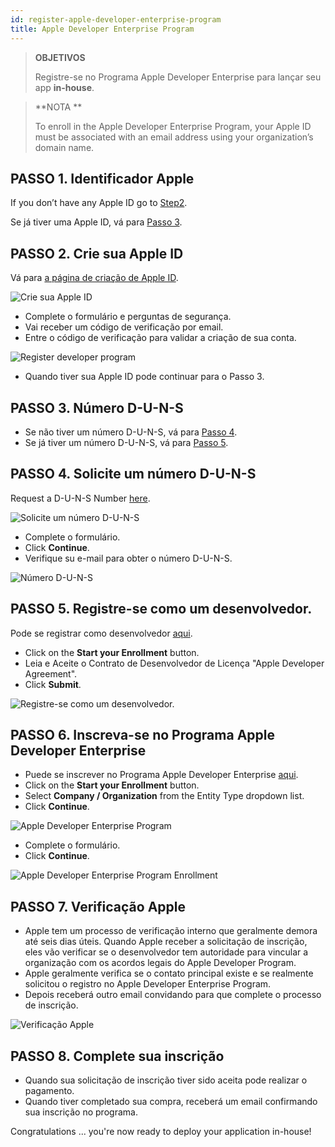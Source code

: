 ```yaml
---
id: register-apple-developer-enterprise-program
title: Apple Developer Enterprise Program
---
```


> **OBJETIVOS**
> 
> Registre-se no Programa Apple Developer Enterprise para lançar seu app <b>in-house</b>.

> **NOTA **
> 
> To enroll in the Apple Developer Enterprise Program, your Apple ID must be associated with an email address using your organization’s domain name.


## PASSO 1. Identificador Apple

If you don’t have any Apple ID go to [Step2](#step-2-create-your-apple-id).

Se já tiver uma Apple ID, vá para [Passo 3](#step-3-d-u-n-s-number).

## PASSO 2. Crie sua Apple ID

Vá para  [a página de criação de Apple ID](https://appleid.apple.com/).

![Crie sua Apple ID](assets/en/deploy-in-house/Apple-ID-Creation-Page-4D-for-iOS.png)

* Complete o formulário e perguntas de segurança.
* Vai receber um código de verificação por email.
* Entre o código de verificação para validar a criação de sua conta.

![Register developer program](assets/en/deploy-in-house/Register-developer-program-4D-for-iOS.png)

* Quando tiver sua Apple ID pode continuar para o Passo 3.

## PASSO 3. Número D-U-N-S

* Se não tiver um número D-U-N-S, vá para  [Passo 4](#step-4-request-a-d-u-n-s-number).
* Se já tiver um número D-U-N-S, vá para  [Passo 5](#step-5-register-as-a-developer).

## PASSO 4. Solicite um número D-U-N-S

Request a D-U-N-S Number [here](https://developer.apple.com/enroll/duns-lookup/#/search).

![Solicite um número D-U-N-S](assets/en/deploy-in-house/DUNS-Number-Organization-4D-for-iOS.png)

* Complete o formulário.
* Click **Continue**.
* Verifique su e-mail para obter o número D-U-N-S.

![Número D-U-N-S](assets/en/deploy-in-house/DUNS-Number-Apple-Mail_4D-for-iOS.png)

## PASSO 5. Registre-se como um desenvolvedor.

Pode se registrar como desenvolvedor [aqui](https://developer.apple.com/programs/enterprise/enroll/).

* Click on the **Start your Enrollment** button.
* Leia e Aceite o Contrato de Desenvolvedor de Licença "Apple Developer Agreement".
* Click **Submit**.

![Registre-se como um desenvolvedor.](assets/en/deploy-in-house/Register-developer-4D-for-iOS.png)

## PASSO 6. Inscreva-se no Programa Apple Developer Enterprise

* Puede se inscrever no Programa Apple Developer Enterprise [aqui](https://developer.apple.com/enroll/enterprise/).
* Click on the **Start your Enrollment** button.
* Select **Company / Organization** from the Entity Type dropdown list.
* Click **Continue**.

![Apple Developer Enterprise Program](assets/en/deploy-in-house/Apple-Developer-Enterprise-Program-4D-for-iOS.png)

* Complete o formulário.
* Click **Continue**.

![Apple Developer Enterprise Program Enrollment](assets/en/deploy-in-house/Apple-Developer-Enterprise-Program-Enrollment-4D-for-iOS.png)

## PASSO 7. Verificação Apple

* Apple tem um processo de verificação interno que geralmente demora até seis dias úteis. Quando Apple receber a solicitação de inscrição, eles vão verificar se o desenvolvedor tem autoridade para vincular a organização com os acordos legais do Apple Developer Program.
* Apple geralmente verifica se o contato principal existe e se realmente solicitou o registro no Apple Developer Enterprise Program.
* Depois receberá outro email convidando para que complete o processo de inscrição.

![Verificação Apple](assets/en/deploy-in-house/Confirmation-email-Organisations-4D-for-iOS.png)

## PASSO 8. Complete sua inscrição

* Quando sua solicitação de inscrição tiver sido aceita pode realizar o pagamento.
* Quando tiver completado sua compra, receberá um email confirmando sua inscrição no programa.

Congratulations ... you're now ready to deploy your application in-house!
